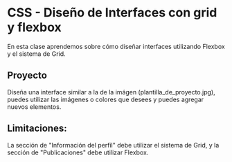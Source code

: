 # CSS - Diseño de Interfaces con grid y flexbox

En esta clase aprendemos sobre cómo diseñar interfaces utilizando Flexbox y el sistema de Grid. 

## **Proyecto**
Diseña una interface similar a la de la imágen (plantilla_de_proyecto.jpg), puedes utilizar las imágenes o colores que desees y puedes agregar nuevos elementos. 

## **Limitaciones:**
La sección de "Información del perfil" debe utilizar el sistema de Grid, y la sección de "Publicaciones" debe utilizar Flexbox. 




 
